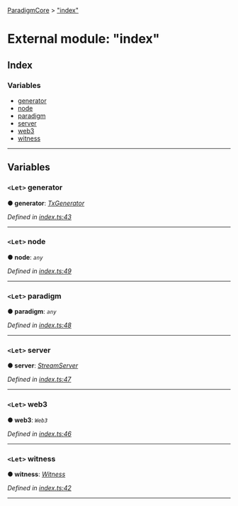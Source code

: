 [ParadigmCore](../README.md) > ["index"](../modules/_index_.md)

# External module: "index"

## Index

### Variables

* [generator](_index_.md#generator)
* [node](_index_.md#node)
* [paradigm](_index_.md#paradigm)
* [server](_index_.md#server)
* [web3](_index_.md#web3)
* [witness](_index_.md#witness)

---

## Variables

<a id="generator"></a>

### `<Let>` generator

**● generator**: *[TxGenerator](../classes/_core_util_txgenerator_.txgenerator.md)*

*Defined in [index.ts:43](https://github.com/paradigmfoundation/paradigmcore/blob/f3a8acd/src/index.ts#L43)*

___
<a id="node"></a>

### `<Let>` node

**● node**: *`any`*

*Defined in [index.ts:49](https://github.com/paradigmfoundation/paradigmcore/blob/f3a8acd/src/index.ts#L49)*

___
<a id="paradigm"></a>

### `<Let>` paradigm

**● paradigm**: *`any`*

*Defined in [index.ts:48](https://github.com/paradigmfoundation/paradigmcore/blob/f3a8acd/src/index.ts#L48)*

___
<a id="server"></a>

### `<Let>` server

**● server**: *[StreamServer](../classes/_api_stream_streamserver_.streamserver.md)*

*Defined in [index.ts:47](https://github.com/paradigmfoundation/paradigmcore/blob/f3a8acd/src/index.ts#L47)*

___
<a id="web3"></a>

### `<Let>` web3

**● web3**: *`Web3`*

*Defined in [index.ts:46](https://github.com/paradigmfoundation/paradigmcore/blob/f3a8acd/src/index.ts#L46)*

___
<a id="witness"></a>

### `<Let>` witness

**● witness**: *[Witness](../classes/_witness_witness_.witness.md)*

*Defined in [index.ts:42](https://github.com/paradigmfoundation/paradigmcore/blob/f3a8acd/src/index.ts#L42)*

___

